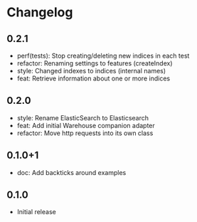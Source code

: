 # Changelog

## 0.2.1
- perf(tests): Stop creating/deleting new indices in each test
- refactor: Renaming settings to features (createIndex)
- style: Changed indexes to indices (internal names)
- feat: Retrieve information about one or more indices

## 0.2.0
- style: Rename ElasticSearch to Elasticsearch
- feat: Add initial Warehouse companion adapter
- refactor: Move http requests into its own class 

## 0.1.0+1
- doc: Add backticks around examples

## 0.1.0
- Initial release
